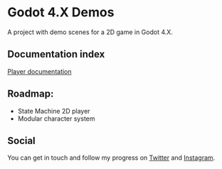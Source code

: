 # Godot 4.X Demos

A project with demo scenes for a 2D game in Godot 4.X.  


## Documentation index

[Player documentation](Player/PlayerDocs.md)


## Roadmap:
	
- State Machine 2D player  
- Modular character system  


## Social

You can get in touch and follow my progress on [Twitter](https://twitter.com/gilapixel) and [Instagram](https://www.instagram.com/gilapixel/).  

